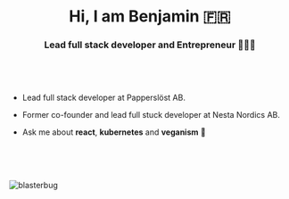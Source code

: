 <!-- @format -->

<h1 align="center">Hi, I am Benjamin 🇫🇷 </h1>
<h3 align="center">Lead full stack developer and Entrepreneur 👨🏻‍💻</h3>


<p style="height: 46px"></p>

- Lead full stack developer at Papperslöst AB.

- Former co-founder and lead full stuck developer at Nesta Nordics AB.

- Ask me about **react**, **kubernetes** and **veganism** 🥦

<div style="height: 64px"></div>

<img align="center" src="https://github-readme-stats.vercel.app/api/top-langs/?username=blasterbug&layout=compact" alt="blasterbug" />



